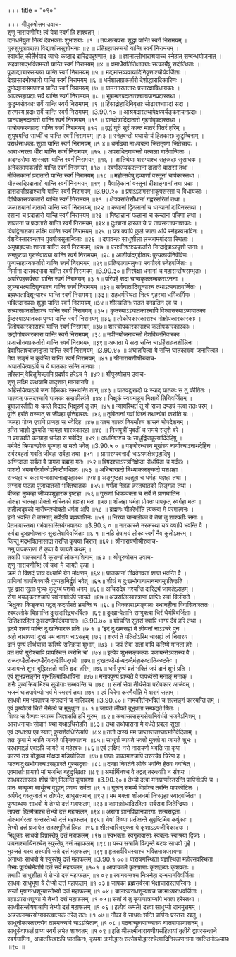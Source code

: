 +++
title = "०९०"

+++
श्रीपुरुषोत्तम उवाच-  
शृणु नारायणीश्रि! त्वं येषां स्वर्गं हि शाश्वतम् ।  
दानधर्मयुता नित्यं देवभक्ताः शुभाशयाः ॥१ ॥
तपःसत्यपराः शुद्धा यान्ति स्वर्गं निरामयम् ।  
गुरुशुश्रूषावदाता विद्याशीलसुशोभनाः ॥२ ॥
प्रतिग्रहाघरुचयो यान्ति स्वर्गं निरामयम् ।  
स्वार्थात् कीर्तेर्भयाद् व्याधेः कष्टाद् दारिद्र्यदूषणात् ॥३ ॥
ज्ञानाल्लोभादाश्रयाच्च स्नेहात् सम्बन्धयोजनात् ।  
सहवासाद्भक्तिमन्तो यान्ति स्वर्गं निरामयम् ॥४ ॥
क्षमाधैर्यतितिक्षाढ्याः सत्कार्येषु सदोत्थिताः ।  
पूजाद्याचारसम्पन्ना यान्ति स्वर्गं निरामयम् ॥५ ॥
मद्यमांसव्यवायादिनिवृत्ताश्चौर्यवर्जिताः ।  
देवप्रसादभोक्तारो यान्ति स्वर्गं निरामयम् ॥६ ॥
धर्मशालाप्रकर्तारो देशोद्धारादिकारिणः ।  
द्रुमोद्यानाश्रमपाश्च यान्ति स्वर्गं निरामयम् ॥७ ॥
ग्रामनगरपातारः प्रजारक्षाविधायकाः ।  
आपत्सहायदाः सर्वे यान्ति स्वर्गं निरामयम् ॥८ ॥
भूषाम्बरप्रदातारश्चान्नपानप्रदास्तथा ।  
कुटुम्बसेवकाः सर्वे यान्ति स्वर्गं निरामयम् ॥९ ॥
हिंसाद्रोहादिनिवृत्ताः सोढारश्चापदां सदा ।  
शरणस्य प्रदाः सर्वे यान्ति स्वर्गं निरामयम् ॥3.90.१० ॥
आश्रयदास्तथापेक्ष्यपर्यङ्कशयनप्रदाः ।  
यानवाहनदातारो यान्ति स्वर्गं निरामयम् ॥११ ॥
ग्रामक्षेत्रादिदातारो गृहगोवृषदास्तथा ।  
पात्रोपकरणप्रादा यान्ति स्वर्गं निरामयम् ॥१२ ॥
वृद्धं गुरुं सुरं कान्तं मातरं पितरं हरिम् ।  
शुश्रूषयन्ति साध्वीं च यान्ति स्वर्गं निरामयम् ॥१३ ॥
स्नेहवन्तो यथायोग्यं हितकाराः कुटुम्बिनाम् ।  
परार्थसाधकाः सुज्ञा यान्ति स्वर्गं निरामयम् ॥१ ४॥
धर्माढ्या माधवबला जिततृष्णा जितेच्छवः ।  
आराधनरता धीरा यान्ति स्वर्गं निरामयम् ॥१५ ॥
अपराधिदयावन्तो वत्सला मार्दवान्विताः ।  
अदण्डरोषाः शास्त्रज्ञा यान्ति स्वर्गं निरामयम् ॥१६ ॥
आतिथेयाः शरण्याश्च सहस्रदाः सुसाधवः ।  
अनेकत्राणकर्तारो यान्ति स्वर्गं निरामयम् ॥१७ ॥
स्वर्णरूप्यकरत्नानां दातारो वाससां तथा ।  
मौक्तिकानां प्रदातारो यान्ति स्वर्गं निरामयम् ॥१८ ॥
महोत्सवेषु द्रव्याणां वस्तूनां चार्पकास्तथा ।  
यौतकादिप्रदातारो यान्ति स्वर्गं निरामयम् ॥१९ ॥
वैवाहिकानां वस्तूनां दीक्षाङ्गानां तथा प्रदाः ।  
दासदासीप्रदाश्चापि यान्ति स्वर्गं निरामयम् ॥3.90.२० ॥
प्रपाऽऽरामसभाकूपसरसां च विधायकाः ।  
दीर्घिकासत्रकर्तारो यान्ति स्वर्गं निरामयम् ॥२१ ॥
क्षेत्रवसतिसौधानां गह्वरसरितां तथा ।  
जलाशयानां दातारो यान्ति स्वर्गं निरामयम् ॥२२ ॥
कणानां द्विदलानां च धान्यानां दायिनस्तथा ।  
रसानां च प्रदातारो यान्ति स्वर्गं निरामयम् ॥२३ ॥
मिष्टान्नानां फलानां च कन्दानां पत्रिणां तथा ।  
शाकानां च प्रदातारो यान्ति स्वर्गं निरामयम् ॥२४॥
दुःखानां हारका ये च तापसन्तापनाशकाः ।  
विपद्विनाशका लक्ष्मि यान्ति स्वर्गं निरामयम् ॥२५ ॥
यत्र क्वापि कुले जाता अपि स्नेहस्वभाविनः ।  
वंशविस्तारवन्तश्च पुत्रपौत्रसुतान्विताः ॥२६ ॥
दयावन्तः साधुशीला लज्जामर्यादया स्थिताः ।  
अमृषाहृदयाः शान्ता यान्ति स्वर्गं निरामयम् ॥२७ ॥
पराऽनिष्टाऽप्रकर्तारो निन्दाद्वेषाऽस्पृशो जनाः ।  
सन्तुष्ट्या गुरुसेवाढ्या यान्ति स्वर्गं निरामयम् ॥२८॥
आशीर्वादगृहीतारः पुण्यकार्यनिषेविणः ।  
पुण्यसाहाय्यकर्तारो यान्ति स्वर्गं निरामयम् ॥२९॥
प्रतिष्ठायामलुब्धाः स्वगौरवे स्नेहवर्जिताः ।  
निर्माना दासवद्भावा यान्ति स्वर्गं निरामयम् ॥3.90.३०॥
निरपेक्षा धनानां च महासन्तोषसम्भृताः ।  
अपरिग्रहसर्वस्वा यान्ति स्वर्गं निरामयम् ॥३ १॥
परिग्रहे सदा चाप्यकृतलम्बकराऽननाः ।  
लुञ्चाभक्ष्यादिशून्याश्च यान्ति स्वर्गं निरामयम् ॥३२॥
सर्वघातादिशून्याश्च तथाऽत्मघातवर्जिताः ।  
ब्रह्मघातादिशून्याश्च यान्ति स्वर्गं निरामयम् ॥३३॥
सहधर्मस्थिता नित्यं गृहस्था धर्मिकर्मिणः ।  
भक्तिदानपराः शुद्धा यान्ति स्वर्गं निरामयम् ॥३४॥
शीलव्रतिनः सततं वनव्रतिन एव च ।  
सन्न्यासव्रतशीलाश्च यान्ति स्वर्ग्रं निरामयम् ॥३५॥
कृतस्याऽऽघातकाश्चापि विश्वासस्याऽप्यघातकाः ।  
ईष्टस्याऽघातकाः पुण्या यान्ति स्वर्गं निरामयम् ॥३६॥
लोकोपकारकाराश्च मोक्षोपकारकारकाः ।  
हितोपकारकाराश्च यान्ति स्वर्गं निरामयम् ॥३७॥
शास्त्रोपकारकाराश्च कलोपकारकारकाः ।  
उद्योगोपकारकारा यान्ति स्वर्गं निरामयम् ॥३८॥
नवीनयोजनावन्तो देशविघ्ननिवारकाः ।  
प्रजासौख्यप्रकर्तारो यान्ति स्वर्गं निरामयम् ॥३९॥
अघाता ये सदा सन्ति चाऽहिंसाव्रतशीलिनः ।  
देवाश्रिताश्चात्मतृप्ता यान्ति स्वर्गं निरामयम् ॥3.90.४० ॥
अघातयित्वा ये सन्ति घातकाख्या जनास्त्विह ।  
तेषां सङ्गं न कुर्वन्ति यान्ति स्वर्गं निरामयम् ॥४१॥
श्रीनारायणीश्रीरुवाच-  
अघातयित्वाऽपि च ये घातकाः सन्ति मानवाः ।  
ताँस्तान् वेदितुमिच्छामि प्रदर्शय हरेऽत्र मे ॥४२॥
श्रीपुरुषोत्तम उवाच-  
शृणु लक्ष्मि कथयामि तादृशान् मानवानपि ।  
अहिंसयित्वाऽपि जना हिंसकाः सम्भवन्ति तान् ॥४३॥
घातवदुःखदो यः स्याद् घातकः स तु कीर्तितः ।  
घातवत् फलदश्चापि घातकः सम्प्रकीर्त्यते ॥४४॥
भिक्षुकं स्वयमाहूय भिक्षार्थे तिथिवर्जितम् ।  
ब्रूयान्नास्तीति यः काले विद्याद् भिक्षुहणं तु तम् ॥४५॥
न्यायस्थितं तु यो राजा दण्ड्यं मत्वा ततः परम् ।  
वृत्तिं हरति तस्मात् स जीवहा वृत्तिहारकः ॥४६॥
तृषितानां गवां विघ्नं तथान्येषां करोति यः ।  
जलहा गोघ्न एवापि प्राणहा स भवेदिह ॥४७॥
यश्च शास्त्रं नियमाँश्च शासनं चोपदेशनम् ।  
हन्ति चाज्ञो दूषयति न्यायहा शास्त्रकारहा ॥४८ ॥
निजपुत्रीं युवतीं च समये सदृशे वरे ।  
न प्रयच्छति कन्याहा धर्महा स भवेदिह ॥४९॥
अधर्मिष्ठश्च यः साधुद्विजपूज्यादिदेहिषु ।  
मर्मभेदं क्रियाच्छोकं पूज्यहा स मतो भवेत् ॥3.90.५ ० ॥
पङ्गोरन्धस्य मूर्खस्य नार्याश्चाऽनाथदेहिनः ।  
सर्वस्वहर्ता भवति जीवहा सर्वहा तथा ॥५१ ॥
ग्रामारण्यवनादौ चाऽश्रमक्षेत्रगृहादिषु ।  
अग्निदाता सर्वहा वै ग्रामहा ब्रह्महा मतः ॥५२॥
विषदश्चाऽस्त्रनिक्षेप्ता रोधयिता च मर्दकः ।  
पाशदो भयमार्गदर्शकोऽनिष्टौषधिप्रदः ॥५३ ॥
अभिचारप्रदो मिथ्याकलङ्कदो यशःप्रहा ।  
राज्यहा च कलायन्त्रसाधनाद्यपहारकः ॥५४॥
अङ्गुष्ठहा ऋतुहा च धर्महा यज्ञहा तथा ।  
लग्नहा पाठहा पूजाघातको भक्तिघातकः ॥५५॥
गर्भहा नेत्रहा हस्तघातको लिङ्गहा तथा ।  
बीजहा मुष्कहा जीव्यपशुहारक इष्टहा ॥५६॥
गुरूणां धिक्प्रवक्ता च सर्वे ते प्राणघातिनः ।  
मोक्षहा चात्महा प्रोक्तो नास्तिको ब्रह्महा मतः ॥५७॥
शीलहा धर्महा प्रोक्तः पापकृत् स्वर्गहा मतः ।  
सतीत्वदूषको नारीघ्नश्चोक्तो धर्महा अपि ॥५८ ॥
ब्रह्मणः श्रीहरेर्भीतिं त्यक्त्वा मे परमात्मनः ।  
हनो भवन्ति ते तस्मात् सर्वेऽपि ब्रह्मघातिनः ॥५९ ॥
निरया याम्यलोका वै तेषां तु शाश्वतीः समाः ।  
प्रेतभावास्तथा गर्भवासास्तिर्यग्भवादयः ॥3.90.६ ० ॥
नारकास्ते नरकस्था यत्र क्वापि भवन्ति वै ।  
सर्वदा दुःखभोक्तारः सुखलेशविवर्जिताः ॥६ १ ॥
नहि तेषामयं लोकः स्वर्गं नैव कुतोऽक्षरम् ।  
किन्तु मद्भक्तिमासाद्य तरन्ति कृपया चिरात् ॥६२॥
श्रीनारायणीश्रीरुवाच-  
ननु पापकराणां ते कृपा वै जायते कथम् ।  
तत्रापि घातकानां वै क्रूराणां लोकनाशिनाम् ॥६३ ॥
श्रीपुरुषोत्तम उवाच-  
शृणु नारायणीश्रि! त्वं यथा मे जायते कृपा ।  
क्रमं ते विशदं चात्र वक्ष्यामि येन मोक्षणम् ॥६४॥
घातकानां तीव्रवेगवतां शापा भवन्ति वै ।  
प्राणिनां शापनिःश्वासैः पुण्यहानिर्द्रुतं भवेत् ॥६५॥
शीघ्रं च दुःखभोगानामानन्त्यमुपतिष्ठति ।  
गृहं द्वारा सुताः पुत्र्यः कुटुम्बं पशवो धनम् ॥६६॥
अचिरादेव नश्यन्ति दारिद्र्यं जायतेऽसहम् ।  
रोगा भयङ्कराश्चापि सर्वनाशोऽपि जायते ॥६७॥
अन्नसलिलवस्त्राणां प्राप्तिः सर्वा विलीयते ।  
भिक्षुकाः किङ्करा यद्वत् कदर्यास्ते भ्रमन्ति च ॥६८॥
धिक्काराऽमङ्गलाः स्थानहीना विवासितास्ततः ।  
श्ववल्लोके विभ्रमन्ति दुःखदारिद्र्यधर्षिताः ॥६९॥
दुःखान्येतानि सम्भुक्त्वा चिरं धैर्यविवर्जिताः ।  
तितिक्षारहिता दुःखदण्डैर्मार्दवमागताः ॥3.90.७० ॥
शोचन्ति सुतरां क्वापि भाग्यं दैवं हरिं तथा ।  
हृदये शरणं यान्ति दुःखनिवारकं प्रति ॥७ १ ॥
'इदं दुःखमसह्यं मे लीयतां नाऽऽचरे पुनः ।  
अहो नारायण! दुःखं मम नाशय चाऽसहम् ॥७२॥
शरणं ते पतितोऽस्मि चासह्यं त्वं निवारय ।  
दानं पुण्यं तीर्थयात्रां करिष्ये सत्क्रियां शुभाम् ॥७३ ॥
जपं सेवां सतां वापि करिष्ये मानतां हरेः ।  
व्रतं तपो गुरोश्चापि प्रायश्चित्तं करोमि च' ॥७४॥
इत्येवं शुभसङ्कल्पाः प्रजायन्तेऽवशस्य वै ।  
राजदण्डैर्लोकदण्डैर्देवदण्डैर्विपद्गणैः ॥७५॥
दुःखदण्डैर्याम्यदण्दैर्महाकष्टातिकष्टकैः ।  
प्रजायन्ते शुभा बुद्धिस्ततो याति हृदा हरिम् ॥७६॥
धर्मं पुण्यं व्रतं भक्तिं जपं दानं शुभं प्रति ।  
एवं शुभप्रसङ्गेन शुभक्रियाविधायिना ॥७७॥
मनाक्पुण्यं प्राप्यते वै पापध्वंसो मनाङ् मनाक् ।  
शनैः पुण्यक्रियाभिश्च सुयोगाः सम्भवन्ति च ॥७८ ॥
सतां सेवा तीर्थसेवा परोपकार आर्जवम् ।  
भजनं घातपापेभ्यो भयं मे स्मरणं तथा ॥७९॥
एवं चिरेण करणैर्याति मे शरणं सताम् ।  
साधवो मम भक्ताश्च मन्त्रदानं च मालिकाम् ॥3.90.८०॥
नामकीर्तनभक्तिं च सत्सङ्गं कारयन्ति तम् ।  
एवं पुण्योदये चित्ते नैर्मल्ये च मुमुक्षुता ॥८ १॥
जायते लीयते बुभुक्षता सम्पद्यते श्रितः ।  
शिष्यः स वैष्णवः स्याच्च जिज्ञासति हरिं गुरुम् ॥८२॥
कथासत्सङ्गसेवाभिर्वर्धते भजनेऽनिशम् ।  
आराधनायाः सोपानं यथा यथाऽधिरोहति ॥८३॥
तथा तथोपासना मे वर्धते प्रबला सुखा ।  
एवं दग्धाऽघ एव स्यात् पुण्यशेवधिरित्यपि ॥८४॥
ततो दास्यं मम चाप्तस्ततश्चात्मनिवेदिताम् ।  
ततः कृपा मे भवति जायते पङ्क्तिपावनः ॥८५॥
साधुर्वा जायते भक्तो मुक्तो वा जायते शुभः ।  
परधामाऽर्ह एवाऽपि जायते च महेश्वरः ॥८६॥
एवं लक्ष्मि! नरो नारायणो भवति सा कृपा ।  
कारणं तत्र बोद्धव्या मोक्षदा मन्नियोजिता ॥८७॥
पापाः पापतमाश्चापि तरन्त्येव चिरेण ह ।  
यातनादुःखभोगाश्चाऽसह्यास्ते गुरुसदृशाः ॥८८॥
दण्डा निवर्तने लोके भवन्ति हेतवः क्वचित् ।  
एवमार्त्ताः प्रायशो मां भजन्ति बहुदुःखिताः ॥८९॥
अर्थार्थिनश्च वै तद्वत् तरन्त्यपि न संशयः ।  
साधवस्तारकाः शीघ्रं चेन् मिलन्ति कृपावशाः ॥3.90.९०॥
तेभ्यो दत्वा मनःप्राणाँस्तरन्ति पापिनोऽपि च ।  
प्रातः सम्पूज्य साधूँश्च वृद्धान् प्रणम्य सर्वदा ॥९ १॥
गुरून् समर्प्य विप्राँश्च तरन्ति पापकोटितः ।  
अर्पयेद् वस्तुजातं च तोषयेत् साधुसत्तमान् ॥९२॥
मम भक्ताः शीलधर्मा निःस्पृहाः स्वादवर्जिताः ।  
पुण्याब्धयः साधवो ये तेभ्यो दत्तं महाफलम् ॥९३॥
कामक्रोधादिरहिताः सर्वसहा जितेन्द्रियाः ।  
तापसा हितमैत्राश्च तेभ्यो दत्तं महाफलम् ॥९४॥
अरागा ज्ञानविज्ञानपारगाः सत्यसद्व्रताः ।  
मोक्षमार्गरताः सन्तस्तेभ्यो दत्तं महाफलम् ॥९५॥
येषां शिष्याः प्रतीक्षन्ते सुवृष्टिमिव कर्षुकाः ।  
तेभ्यो दत्तं प्रजायेत सहस्रगुणितं त्विह ॥९६॥
शीलचारित्रयुक्ता ये कृशाऽऽयजीविकादयः ।  
भिक्षुकाः साधवो विप्रास्तेषु दत्तं महाफलम् ॥९७॥
स्वभक्ताः स्वगृहावासाः स्वबलाः स्वाश्रया द्विजाः ।  
पावनाश्चार्थिनश्चेत् स्युस्तेषु दत्तं महाफलम् ॥९८॥
यस्य सत्राणि विद्यन्ते बटवः साधवो गृहे ।  
भुञ्जते यस्य तस्यापि सत्रे दत्तं महाफलम् ॥९९॥
हृतसर्वविधस्वाश्च भक्तिमात्रपरायणाः ।  
अनाथाः साधवो ये स्युस्तेषु दत्तं महाफलम् ॥3.90.१ ००॥
पारायणस्थिता यज्ञस्थिता महोत्सवस्थिताः ।  
तेभ्यः पूर्त्यर्थमेवापि दत्तं सर्वं महाफलम् ॥१०१ ॥
आपत्काले कृशप्राणाः कृशद्रव्याः कृशव्रताः ।  
तथापि साधुशीला ये तेभ्यो दत्तं महाफलम् ॥१ ०२॥
त्यागवन्तश्च निःस्नेहा दम्भमानविवर्जिताः ।  
साधवः साधुभूषा ये तेभ्यो दत्तं महाफलम् ॥१ ०३॥
जापका ब्रह्मसर्वस्वा भैक्षाचारास्तपस्विनः ।  
सन्तो मृषागन्धशून्यास्तेभ्यो दत्तं महाफलम् ॥१ ०४॥
बालाऽपराधशून्याश्च चात्माऽपराधवर्जिताः ।  
ब्रह्माऽपराधशून्या ये तेभ्यो दत्तं महाफलम् ॥१ ०५॥
सतां ये तु कृपापात्राण्यपि भक्ता हरेस्तथा ।  
साध्वीसन्तोषपात्राणि तेभ्यो दत्तं महाफलम् ॥१ ०६॥
इत्येवं कमले! दत्त्वा साधुभ्यो दानमुत्तमम् ।  
अन्नजलाम्बरयोग्यवस्त्वात्मकं तरेत् ततः ॥१ ०७॥
नौका वै साधवः सन्ति पापिनः प्रस्तराः खलु ।  
साधुनौकास्तरन्त्येव तारयन्त्यपि चाऽऽश्रितान् ॥१ ०८॥
पठनाच्छ्रवणाच्चास्य घातपापप्रणाशनम् ।  
साधुसेवाफलं प्राप्य स्वर्गं लभेत शाश्वतम् ॥१ ०९॥
इति श्रीलक्ष्मीनारायणीयसंहितायां तृतीये द्वापरसन्ताने स्वर्गगामिनः, अघातयित्वाऽपि घातकिनः, कृपया क्रमोद्धारः सत्सेवयोद्धारश्चेत्यादिनिरूपणनामा नवतितमोऽध्यायः ॥९० ॥
    
